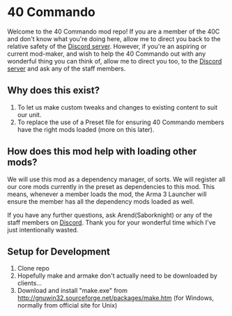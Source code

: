 # 40 Commando
Welcome to the 40 Commando mod repo! If you are a member of the 40C and don't know what you're doing here, allow me to direct you back to the relative safety of the [Discord server](https://discord.gg/GDWRvXD).
However, if you're an aspiring or current mod-maker, and wish to help the 40 Commando out with any wonderful thing you can think of, allow me to direct you too, to the [Discord server](https://discord.gg/GDWRvXD) and ask any of the staff members.

## Why does this exist?
1. To let us make custom tweaks and changes to existing content to suit our unit.
2. To replace the use of a Preset file for ensuring 40 Commando members have the right mods loaded (more on this later).

## How does this mod help with loading other mods?
We will use this mod as a dependency manager, of sorts. We will register all our core mods currently in the preset as dependencies to this mod. This means, whenever a member loads the mod, the Arma 3 Launcher will ensure the member has all the dependency mods loaded as well.

If you have any further questions, ask Arend(Saborknight) or any of the staff members on [Discord](https://discord.gg/GDWRvXD). Thank you for your wonderful time which I've just intentionally wasted.

## Setup for Development
1. Clone repo
1. Hopefully make and armake don't actually need to be downloaded by clients...
1. Download and install "make.exe" from http://gnuwin32.sourceforge.net/packages/make.htm (for Windows, normally from official site for Unix)
